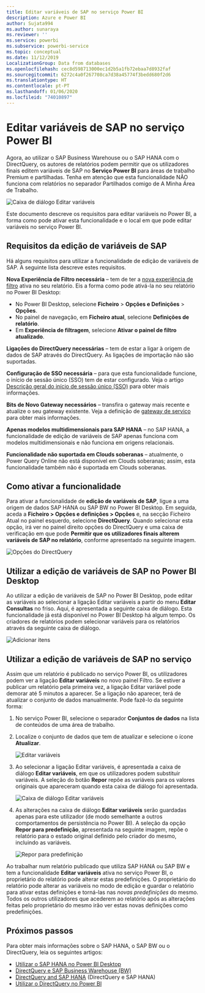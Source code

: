 ```yaml
---
title: Editar variáveis de SAP no serviço Power BI
description: Azure e Power BI
author: Sujata994
ms.author: sunaraya
ms.reviewer: ''
ms.service: powerbi
ms.subservice: powerbi-service
ms.topic: conceptual
ms.date: 11/12/2019
LocalizationGroup: Data from databases
ms.openlocfilehash: cec8d598713000ec1d2b5a1fb72ebaa7d8932faf
ms.sourcegitcommit: 6272c4a0f267708ca7d38a45774f3bedd680f2d6
ms.translationtype: HT
ms.contentlocale: pt-PT
ms.lasthandoff: 01/06/2020
ms.locfileid: "74010897"
---
```

# <a name="edit-sap-variables-in-the-power-bi-service"></a>Editar variáveis de SAP no serviço Power BI

Agora, ao utilizar o SAP Business Warehouse ou o SAP HANA com o DirectQuery, os autores de relatórios podem permitir que os utilizadores finais editem variáveis de SAP no **Serviço Power BI** para áreas de trabalho Premium e partilhadas. Tenha em atenção que esta funcionalidade NÃO funciona com relatórios no separador Partilhados comigo de A Minha Área de Trabalho. 

![Caixa de diálogo Editar variáveis](media/service-edit-sap-variables/sap-edit-variables-dialog.png)

Este documento descreve os requisitos para editar variáveis no Power BI, a forma como pode ativar esta funcionalidade e o local em que pode editar variáveis no serviço Power BI.

## <a name="requirements-for-sap-edit-variables"></a>Requisitos da edição de variáveis de SAP

Há alguns requisitos para utilizar a funcionalidade de edição de variáveis de SAP. A seguinte lista descreve estes requisitos.

**Nova Experiência de Filtro necessária** – tem de ter a [nova experiência de filtro](power-bi-report-filter.md) ativa no seu relatório. Eis a forma como pode ativá-la no seu relatório no Power BI Desktop:
- No Power BI Desktop, selecione **Ficheiro** > **Opções e Definições** > **Opções**.
- No painel de navegação, em **Ficheiro atual**, selecione **Definições de relatório**.
- Em **Experiência de filtragem**, selecione **Ativar o painel de filtro atualizado**.

**Ligações do DirectQuery necessárias** – tem de estar a ligar à origem de dados de SAP através do DirectQuery. As ligações de importação não são suportadas.

**Configuração de SSO necessária** – para que esta funcionalidade funcione, o início de sessão único (SSO) tem de estar configurado. Veja o artigo [Descrição geral do início de sessão único (SSO)](service-gateway-sso-overview.md) para obter mais informações.

**Bits de Novo Gateway necessários** – transfira o gateway mais recente e atualize o seu gateway existente. Veja a definição de [gateway de serviço](service-gateway-onprem.md) para obter mais informações.

**Apenas modelos multidimensionais para SAP HANA** – no SAP HANA, a funcionalidade de edição de variáveis de SAP apenas funciona com modelos multidimensionais e não funciona em origens relacionais.

**Funcionalidade não suportada em Clouds soberanas** – atualmente, o Power Query Online não está disponível em Clouds soberanas; assim, esta funcionalidade também não é suportada em Clouds soberanas.

## <a name="how-to-enable-the-feature"></a>Como ativar a funcionalidade

Para ativar a funcionalidade de **edição de variáveis de SAP**, ligue a uma origem de dados SAP HANA ou SAP BW no Power BI Desktop. Em seguida, aceda a **Ficheiro > Opções e definições > Opções** e, na secção Ficheiro Atual no painel esquerdo, selecione **DirectQuery**. Quando selecionar esta opção, irá ver no painel direito opções do DirectQuery e uma caixa de verificação em que pode **Permitir que os utilizadores finais alterem variáveis de SAP no relatório**, conforme apresentado na seguinte imagem.

![Opções do DirectQuery](media/service-edit-sap-variables/sap-preview-setting-in-desktop.png)

## <a name="use-sap-edit-variables-in-power-bi-desktop"></a>Utilizar a edição de variáveis de SAP no Power BI Desktop

Ao utilizar a edição de variáveis de SAP no Power BI Desktop, pode editar as variáveis ao selecionar a ligação Editar variáveis a partir do menu **Editar Consultas** no friso. Aqui, é apresentada a seguinte caixa de diálogo. Esta funcionalidade já está disponível no Power BI Desktop há algum tempo. Os criadores de relatórios podem selecionar variáveis para os relatórios através da seguinte caixa de diálogo.

![Adicionar itens](media/service-edit-sap-variables/sap-variables-add-items.png)

## <a name="use-sap-edit-variables-in-the-service"></a>Utilizar a edição de variáveis de SAP no serviço

Assim que um relatório é publicado no serviço Power BI, os utilizadores podem ver a ligação **Editar variáveis** no novo painel Filtro. Se estiver a publicar um relatório pela primeira vez, a ligação Editar variável pode demorar até 5 minutos a aparecer. Se a ligação não aparecer, terá de atualizar o conjunto de dados manualmente.
Pode fazê-lo da seguinte forma:

1. No serviço Power BI, selecione o separador **Conjuntos de dados** na lista de conteúdos de uma área de trabalho.

2. Localize o conjunto de dados que tem de atualizar e selecione o ícone **Atualizar**.

    ![Editar variáveis](media/service-edit-sap-variables/sap-edit-variables-link.png)

3. Ao selecionar a ligação Editar variáveis, é apresentada a caixa de diálogo **Editar variáveis**, em que os utilizadores podem substituir variáveis. A seleção do botão **Repor** repõe as variáveis para os valores originais que apareceram quando esta caixa de diálogo foi apresentada.

    ![Caixa de diálogo Editar variáveis](media/service-edit-sap-variables/sap-edit-variables-dialog.png)

4. As alterações na caixa de diálogo **Editar variáveis** serão guardadas apenas para este utilizador (de modo semelhante a outros comportamentos de persistência no Power BI). A seleção da opção **Repor para predefinição**, apresentada na seguinte imagem, repõe o relatório para o estado original definido pelo criador do mesmo, incluindo as variáveis.

    ![Repor para predefinição](media/service-edit-sap-variables/reset-to-default.png)

Ao trabalhar num relatório publicado que utiliza SAP HANA ou SAP BW e tem a funcionalidade **Editar variáveis** ativa no serviço Power BI, o proprietário do relatório pode alterar estas predefinições. O proprietário do relatório pode alterar as variáveis no modo de edição e guardar o relatório para ativar estas definições e torná-las nas *novas predefinições* do mesmo. Todos os outros utilizadores que acederem ao relatório após as alterações feitas pelo proprietário do mesmo irão ver estas novas definições como predefinições.

## <a name="next-steps"></a>Próximos passos

Para obter mais informações sobre o SAP HANA, o SAP BW ou o DirectQuery, leia os seguintes artigos:

- [Utilizar o SAP HANA no Power BI Desktop](desktop-sap-hana.md)
- [DirectQuery e SAP Business Warehouse (BW)](desktop-directquery-sap-bw.md)
- [DirectQuery and SAP HANA](desktop-directquery-sap-hana.md) (DirectQuery e SAP HANA)
- [Utilizar o DirectQuery no Power BI](desktop-directquery-about.md)
